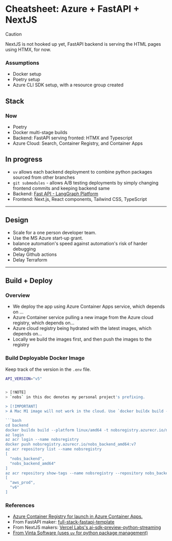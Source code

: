 # Cheatsheet: Azure + FastAPI + NextJS

> [!CAUTION]
> NextJS is not hooked up yet, FastAPI backend is serving the HTML pages using HTMX, for now.

### Assumptions

-   Docker setup
-   Poetry setup
-   Azure CLI SDK setup, with a resource group created

## Stack

### Now

-   Poetry
-   Docker multi-stage builds
-   Backend: FastAPI serving fronted: HTMX and Typescript
-   Azure Cloud: Search, Container Registry, and Container Apps

## In progress

-   `uv` allows each backend deployment to combine python packages sourced from other branches
-   `git submodules` - allows A/B testing deployments by simply changing frontend commits and keeping backend same
-   Backend: [Fast API - LangGraph Platform](https://www.langchain.com/langgraph-platform)
-   Frontend: Next.js, React components, Tailwind CSS, TypeScript

---

## Design

-   Scale for a one person developer team.
-   Use the MS Azure start-up grant.
-   balance automation's speed against automation's risk of harder debugging
-   Delay Github actions
-   Delay Terraform

---

## Build + Deploy

### Overview

-   We deploy the app using Azure Container Apps service, which depends on ...
-   Azure Container service pulling a new image from the Azure cloud registry, which depends on...
-   Azure cloud registry being hydrated with the latest images, which depends on...
-   Locally we build the images first, and then push the images to the registry

### Build Deployable Docker Image

Keep track of the version in the `.env` file.

```bash
API_VERSION="v5"
```

````bash

> [!NOTE]
> `nobs` in this doc denotes my personal project's prefixing.

> [!IMPORTANT]
> A Mac M1 image will not work in the cloud. Use `docker buildx build --platform linux/amd64 -t nobs_backend_amd64 .`

```bash
cd backend
docker buildx build --platform linux/amd64 -t nobsregistry.azurecr.io/nobs_backend_amd64:v7 .
az login
az acr login --name nobsregistry
docker push nobsregistry.azurecr.io/nobs_backend_amd64:v7
az acr repository list --name nobsregistry
[
  "nobs_backend",
  "nobs_backend_amd64"
]
az acr repository show-tags --name nobsregistry --repository nobs_backend_amd64
[
  "aws_prod",
  "v6"
]
````

### References

-   [Azure Container Registry for launch in Azure Container Apps.](https://learn.microsoft.com/en-us/azure/container-instances/container-instances-tutorial-prepare-acr#create-azure-container-registry)
-   From FastAPI maker: [full-stack-fastapi-template](https://github.com/fastapi/full-stack-fastapi-template)
-   From NextJS makers: [Vercel Labs's ai-sdk-preview-python-streaming](https://github.com/vercel-labs/ai-sdk-preview-python-streaming)
-   [From Vinta Software (uses `uv` for python package management)](https://github.com/vintasoftware/nextjs-fastapi-template)
